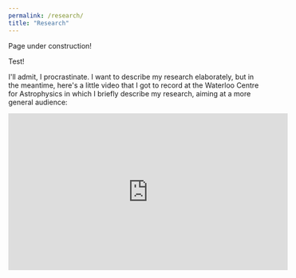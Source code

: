 ```yaml
---
permalink: /research/
title: "Research"
---
```


Page under construction!

Test!

I'll admit, I procrastinate. I want to describe my research elaborately, but in the meantime, here's a little video that I got to record at the Waterloo Centre for Astrophysics in which I briefly describe my research, aiming at a more general audience:

<iframe width="560" height="315" src="https://www.youtube.com/embed/B7AJY9GDR4U?si=SInMxDflexY6CIaO" title="YouTube video player" frameborder="0" allow="accelerometer; autoplay; clipboard-write; encrypted-media; gyroscope; picture-in-picture; web-share" referrerpolicy="strict-origin-when-cross-origin" allowfullscreen></iframe>
